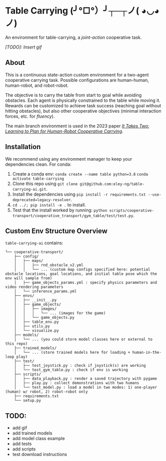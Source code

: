 # Table Carrying (╯°□°）╯┬─┬ノ( ◕◡◕ ノ)

An environment for table-carrying, a *joint-action* cooperative task.

*[TODO]: Insert gif*

## About

This is a continuous state-action custom environment for a two-agent cooperative carrying task. Possible configurations are human-human, human-robot, and robot-robot. 

The objective is to carry the table from start to goal while avoiding obstacles. Each agent is physically constrained to the table while moving it. Rewards can be customized to achieve task success (reaching goal without hitting obstacles), but also other cooperative objectives (minimal interaction forces, etc. for *fluency*).

The main branch environment is used in the 2023 paper *[It Takes Two: Learning to Plan for Human-Robot Cooperative Carrying](https://arxiv.org/abs/2209.12890)*. 

## Installation

We recommend using any environment manager to keep your dependencies clean. For conda:
1. Create a conda env: 
  `conda create --name table python=3.8`
  `conda activate table-carrying`
2. Clone this repo using `git clone git@github.com:eley-ng/table-carrying-ai.git`.
3. Install the dependencies using `pip install -r requirements.txt --use-deprecated=legacy-resolver`.
4. `cd ../; pip install -e .` to install.
5. Test that the install worked by running: `python scripts/cooperative-transport/cooperative_transport/gym_table/test/test.py`.

## Custom Env Structure Overview

`table-carrying-ai` contains:

```
└── cooperative-transport/
    ├── config/
    │   ├── maps/
    │   │   ├── rnd_obstacle_v2.yml
    │   │   └── ... (custom map configs specified here: potential obstacle locations, goal locations, and initial table pose which the env will sample from)
    │   ├── game_objects_params.yml : specify physics parameters and video rendering parameters
    │   └── inference_params.yml
    ├── envs/
    │   ├── __init__.py
    │   ├── game_objects/
    │   │   ├── images/
    │   │   │   └── ... (images for the game)
    │   │   └── game_objects.py
    │   ├── table_env.py
    │   ├── utils.py
    │   └── visualize.py
    ├── models/
    │   └── ... (you could store model classes here or external to this repo)
    ├── trained_models/
    │   └── ... (store trained models here for loading + human-in-the-loop play)
    ├── test/
    │   ├── test_joystick.py : check if joystick(s) are working
    │   └── test_gym_table.py : check if env is working
    ├── scripts/
    │   ├── data_playback.py : render a saved trajectory with pygame
    │   ├── play.py : collect demonstrations with two humans
    │   └── test_model.py : load a model in two modes: 1) one-player (human) w/ robot, 2) robot-robot only
    ├── requirements.txt
    └── setup.py
```
    
## TODO:
- add gif
- add trained models
- add model class example
- add tests 
- add scripts
- test download instructions   

